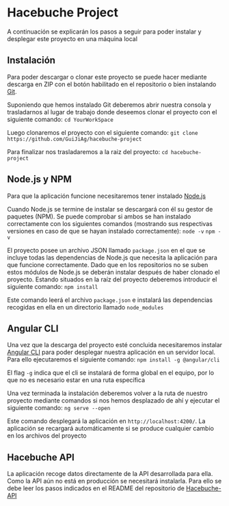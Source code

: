 # Hacebuche Project

A continuación se explicarán los pasos a seguir para poder instalar y desplegar este proyecto en una máquina local

## Instalación

Para poder descargar o clonar este proyecto se puede hacer mediante descarga en ZIP con el botón habilitado en el repositorio o bien instalando [Git](https://git-scm.com/downloads).

Suponiendo que hemos instalado Git deberemos abrir nuestra consola y trasladarnos al lugar de trabajo donde deseemos clonar el proyecto con el siguiente comando:
`cd YourWorkSpace`

Luego clonaremos el proyecto con el siguiente comando:
`git clone https://github.com/GuiJiAg/hacebuche-project`

Para finalizar nos trasladaremos a la raiz del proyecto:
`cd hacebuche-project`

## Node.js y NPM

Para que la aplicación funcione necesitaremos tener instalado [Node.js](https://nodejs.org/es/)

Cuando Node.js se termine de instalar se descargará con él su gestor de paquetes (NPM). Se puede comprobar si ambos se han instalado correctamente con los siguientes comandos (mostrando sus respectivas versiones en caso de que se hayan instalado correctamente):
`node -v`
`npm -v`

El proyecto posee un archivo JSON llamado `package.json` en el que se incluye todas las dependencias de Node.js que necesita la aplicación para que funcione correctamente. Dado que en los repositorios no se suben estos módulos de Node.js se deberán instalar después de haber clonado el proyecto. Estando situados en la raíz del proyecto deberemos introducir el siguiente comando:
`npm install`

Este comando leerá el archivo `package.json` e instalará las dependencias recogidas en ella en un directorio llamado `node_modules`

## Angular CLI

Una vez que la descarga del proyecto esté concluida necesitaremos instalar [Angular CLI](https://angular.io/cli) para poder desplegar nuestra aplicación en un servidor local. Para ello ejecutaremos el siguiente comando:
`npm install -g @angular/cli`

El flag `-g` indica que el cli se instalará de forma global en el equipo, por lo que no es necesario estar en una ruta específica

Una vez terminada la instalación deberemos volver a la ruta de nuestro proyecto mediante comandos si nos hemos desplazado de ahí y ejecutar el siguiente comando:
`ng serve --open`

Este comando desplegará la aplicación en `http://localhost:4200/`. La aplicación se recargará automáticamente si se produce cualquier cambio en los archivos del proyecto

## Hacebuche API

La aplicación recoge datos directamente de la API desarrollada para ella. Como la API aún no está en producción se necesitará instalarla. Para ello se debe leer los pasos indicados en el README del repositorio de [Hacebuche-API](https://github.com/GuiJiAg/hacebuche-api)
